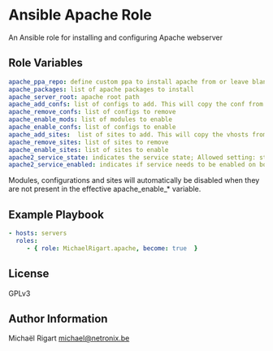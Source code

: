 Ansible Apache Role
===================

An Ansible role for installing and configuring Apache webserver

Role Variables
--------------

```yaml
apache_ppa_repo: define custom ppa to install apache from or leave blank
apache_packages: list of apache packages to install
apache_server_root: apache root path
apache_add_confs: list of configs to add. This will copy the conf from your files folder
apache_remove_confs: list of configs to remove
apache_enable_mods: list of modules to enable
apache_enable_confs: list of configs to enable
apache_add_sites:  list of sites to add. This will copy the vhosts from your files folder
apache_remove_sites: list of sites to remove
apache_enable_sites: list of sites to enable
apache2_service_state: indicates the service state; Allowed setting: started, stopped
apache2_service_enabled: indicates if service needs to be enabled on boot; Allowed settings: yes, no
```

Modules, configurations and sites will automatically be disabled when they are not present in the effective
apache_enable_* variable.

Example Playbook
-------------------------

```yaml
- hosts: servers
  roles:
     - { role: MichaelRigart.apache, become: true  }
```

License
-------

GPLv3

Author Information
------------------

Michaël Rigart <michael@netronix.be>
